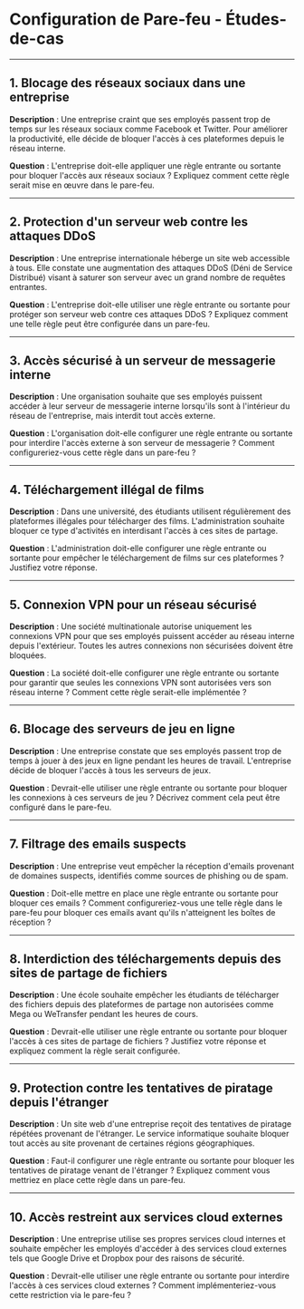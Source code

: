# **Configuration de Pare-feu - Études-de-cas**

---

## 1. **Blocage des réseaux sociaux dans une entreprise**

**Description** : Une entreprise craint que ses employés passent trop de temps sur les réseaux sociaux comme Facebook et Twitter. Pour améliorer la productivité, elle décide de bloquer l'accès à ces plateformes depuis le réseau interne.

**Question** : L'entreprise doit-elle appliquer une règle entrante ou sortante pour bloquer l'accès aux réseaux sociaux ? Expliquez comment cette règle serait mise en œuvre dans le pare-feu.

---

## 2. **Protection d'un serveur web contre les attaques DDoS**

**Description** : Une entreprise internationale héberge un site web accessible à tous. Elle constate une augmentation des attaques DDoS (Déni de Service Distribué) visant à saturer son serveur avec un grand nombre de requêtes entrantes.

**Question** : L'entreprise doit-elle utiliser une règle entrante ou sortante pour protéger son serveur web contre ces attaques DDoS ? Expliquez comment une telle règle peut être configurée dans un pare-feu.

---

## 3. **Accès sécurisé à un serveur de messagerie interne**

**Description** : Une organisation souhaite que ses employés puissent accéder à leur serveur de messagerie interne lorsqu'ils sont à l'intérieur du réseau de l'entreprise, mais interdit tout accès externe.

**Question** : L'organisation doit-elle configurer une règle entrante ou sortante pour interdire l'accès externe à son serveur de messagerie ? Comment configureriez-vous cette règle dans un pare-feu ?

---

## 4. **Téléchargement illégal de films**

**Description** : Dans une université, des étudiants utilisent régulièrement des plateformes illégales pour télécharger des films. L'administration souhaite bloquer ce type d'activités en interdisant l'accès à ces sites de partage.

**Question** : L'administration doit-elle configurer une règle entrante ou sortante pour empêcher le téléchargement de films sur ces plateformes ? Justifiez votre réponse.

---

## 5. **Connexion VPN pour un réseau sécurisé**

**Description** : Une société multinationale autorise uniquement les connexions VPN pour que ses employés puissent accéder au réseau interne depuis l'extérieur. Toutes les autres connexions non sécurisées doivent être bloquées.

**Question** : La société doit-elle configurer une règle entrante ou sortante pour garantir que seules les connexions VPN sont autorisées vers son réseau interne ? Comment cette règle serait-elle implémentée ?

---

## 6. **Blocage des serveurs de jeu en ligne**

**Description** : Une entreprise constate que ses employés passent trop de temps à jouer à des jeux en ligne pendant les heures de travail. L'entreprise décide de bloquer l'accès à tous les serveurs de jeux.

**Question** : Devrait-elle utiliser une règle entrante ou sortante pour bloquer les connexions à ces serveurs de jeu ? Décrivez comment cela peut être configuré dans le pare-feu.

---

## 7. **Filtrage des emails suspects**

**Description** : Une entreprise veut empêcher la réception d'emails provenant de domaines suspects, identifiés comme sources de phishing ou de spam.

**Question** : Doit-elle mettre en place une règle entrante ou sortante pour bloquer ces emails ? Comment configureriez-vous une telle règle dans le pare-feu pour bloquer ces emails avant qu'ils n'atteignent les boîtes de réception ?

---

## 8. **Interdiction des téléchargements depuis des sites de partage de fichiers**

**Description** : Une école souhaite empêcher les étudiants de télécharger des fichiers depuis des plateformes de partage non autorisées comme Mega ou WeTransfer pendant les heures de cours.

**Question** : Devrait-elle utiliser une règle entrante ou sortante pour bloquer l'accès à ces sites de partage de fichiers ? Justifiez votre réponse et expliquez comment la règle serait configurée.

---

## 9. **Protection contre les tentatives de piratage depuis l'étranger**

**Description** : Un site web d'une entreprise reçoit des tentatives de piratage répétées provenant de l'étranger. Le service informatique souhaite bloquer tout accès au site provenant de certaines régions géographiques.

**Question** : Faut-il configurer une règle entrante ou sortante pour bloquer les tentatives de piratage venant de l'étranger ? Expliquez comment vous mettriez en place cette règle dans un pare-feu.

---

## 10. **Accès restreint aux services cloud externes**

**Description** : Une entreprise utilise ses propres services cloud internes et souhaite empêcher les employés d'accéder à des services cloud externes tels que Google Drive et Dropbox pour des raisons de sécurité.

**Question** : Devrait-elle utiliser une règle entrante ou sortante pour interdire l'accès à ces services cloud externes ? Comment implémenteriez-vous cette restriction via le pare-feu ?

